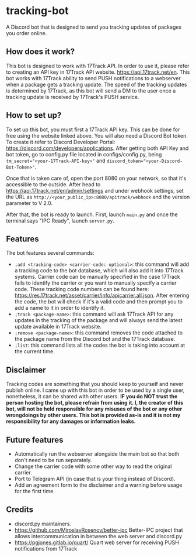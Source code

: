 # tracking-bot
A Discord bot that is designed to send you tracking updates of packages you order online.

## How does it work?
This bot is designed to work with 17Track API. In order to use it, please refer to creating an API key in 17Track API website. https://api.17track.net/en. This bot works with 17Track ability to send PUSH notifications to a webserver when a package gets a tracking update. The speed of the tracking updates is determined by 17Track, as this bot will send a DM to the user once a tracking update is received by 17Track's PUSH service.

## How to set up?
To set up this bot, you must first a 17Track API key. This can be done for free using the website linked above. You will also need a Discord Bot token. To create it refer to Discord Developer Portal: https://discord.com/developers/applications. After getting both API Key and bot token, go to config.py file located in configs/config.py, being ``tm_secret="<your-17Track-API-key>"`` and ``discord_token="<your-Discord-Bot-Token>"``.

Once that is taken care of, open the port 8080 on your network, so that it's accessible to the outside. After head to https://api.17track.net/en/admin/settings and under webhook settings, set the URL as ``http://<your_public_ip>:8080/apitrack/webhook`` and the version parameter to V 2.0.
 
After that, the bot is ready to launch. First, launch ``main.py`` and once the terminal says "IPC Ready", launch ``server.py``.

## Features
The bot features several commands:
* ``¡add <tracking-code> <carrier-code: optional>``: this command will add a tracking code to the bot database, which will also add it into 17Track systems. Carrier code can be manually specified in the case 17Track fails to identify the carrier or you want to manually specify a carrier code. These tracking code numbers can be found here: https://res.17track.net/asset/carrier/info/apicarrier.all.json. After entering the code, the bot will check if it's a valid code and then prompt you to add a name to it in order to identify it.
* ``¡track <package-name>``: this command will ask 17Track API for any updates in the tracking of the package and will always send the latest update available in 17Track website.
* ``¡remove <package-name>``: this command removes the code attached to the package name from the Discord bot and the 17Track database.
* ``¡list``: this command lists all the codes the bot is taking into account at the current time.

## Disclaimer
Tracking codes are something that you should keep to yourself and never publish online. I came up with this bot in order to be used by a single user, nonetheless, it can be shared with other users. **IF you do NOT trust the person hosting the bot, please refrain from using it. I, the creator of this bot, will not be held responsible for any misuses of the bot or any other wrongdoings by other users. This bot is provided as-is and it is not my responsibility for any damages or information leaks.**

## Future features
* Automatically run the webserver alongside the main bot so that both don't need to be run separately.
* Change the carrier code with some other way to read the original carrier.
* Port to Telegram API (in case that is your thing instead of Discord).
* Add an agreement form to the disclaimer and a warning before usage for the first time.

## Credits
* discord.py maintainers.
* https://github.com/MiroslavRosenov/better-ipc Better-IPC project that allows intercommunication in between the web server and discord.py
* https://pgjones.gitlab.io/quart/ Quart web server for receiving PUSH notifications from 17Track
